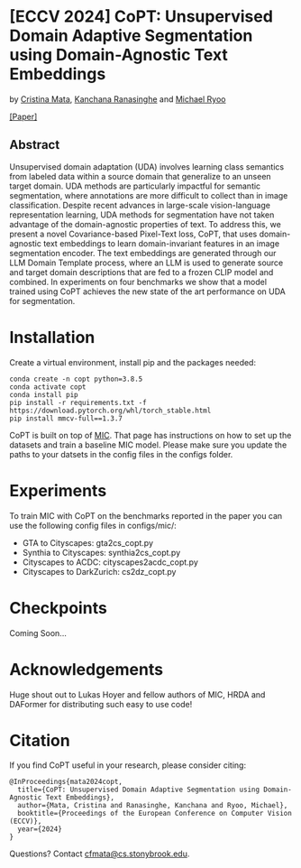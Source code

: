 # [ECCV 2024] CoPT: Unsupervised Domain Adaptive Segmentation using Domain-Agnostic Text Embeddings
by
[Cristina Mata](https://cfmata.github.io/),
[Kanchana Ranasinghe](https://kahnchana.github.io) and 
[Michael Ryoo](https://michaelryoo.com)

[[Paper]](https://www.ecva.net/papers/eccv_2024/papers_ECCV/papers/07950.pdf)

## Abstract

Unsupervised domain adaptation (UDA) involves learning class semantics from labeled data within a source domain that 
generalize to an unseen target domain. UDA methods are particularly impactful for semantic segmentation, where 
annotations are more difficult to collect than in image classification. Despite recent advances in large-scale 
vision-language representation learning, UDA methods for segmentation have not taken advantage of the domain-agnostic 
properties of text. To address this, we present a novel Covariance-based Pixel-Text loss, CoPT, that uses 
domain-agnostic text embeddings to learn domain-invariant features in an image segmentation encoder. The text 
embeddings are generated through our LLM Domain Template process, where an LLM is used to generate source and target 
domain descriptions that are fed to a frozen CLIP model and combined. In experiments on four benchmarks we show that a 
model trained using CoPT achieves the new state of the art performance on UDA for segmentation.

# Installation

Create a virtual environment, install pip and the packages needed:
```
conda create -n copt python=3.8.5
conda activate copt
conda install pip
pip install -r requirements.txt -f https://download.pytorch.org/whl/torch_stable.html
pip install mmcv-full==1.3.7
```
CoPT is built on top of [MIC](https://github.com/lhoyer/MIC/tree/master/seg). 
That page has instructions on how to set up the datasets and train a baseline MIC model. Please make sure you update the paths to your datsets in the config files in the configs folder.

# Experiments

To train MIC with CoPT on the benchmarks reported in the paper you can use the following config files in configs/mic/:
* GTA to Cityscapes: gta2cs_copt.py
* Synthia to Cityscapes: synthia2cs_copt.py
* Cityscapes to ACDC: cityscapes2acdc_copt.py
* Cityscapes to DarkZurich: cs2dz_copt.py

# Checkpoints

Coming Soon...

# Acknowledgements

Huge shout out to Lukas Hoyer and fellow authors of MIC, HRDA and DAFormer for distributing such easy to use code!

# Citation

If you find CoPT useful in your research, please consider citing:

```
@InProceedings{mata2024copt,
  title={CoPT: Unsupervised Domain Adaptive Segmentation using Domain-Agnostic Text Embeddings},
  author={Mata, Cristina and Ranasinghe, Kanchana and Ryoo, Michael},
  booktitle={Proceedings of the European Conference on Computer Vision (ECCV)},
  year={2024}
}
```

Questions? Contact cfmata@cs.stonybrook.edu.